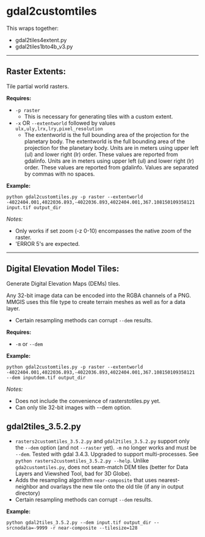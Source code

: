 # gdal2customtiles

This wraps together:

- gdal2tiles4extent.py
- gdal2tiles1bto4b_v3.py

---

## Raster Extents:

Tile partial world rasters.

**Requires:**

- `-p raster`
  - This is necessary for generating tiles with a custom extent.
- `-x` OR `--extentworld` followed by values `ulx,uly,lrx,lry,pixel_resolution`
  - The extentworld is the full bounding area of the projection for the planetary body. The extentworld is the full bounding area of the projection for the planetary body. Units are in meters using upper left (ul) and lower right (lr) order. These values are reported from gdalinfo. Units are in meters using upper left (ul) and lower right (lr) order. These values are reported from gdalinfo. Values are separated by commas with no spaces.

**Example:**

```
python gdal2customtiles.py -p raster --extentworld -4022404.001,4022036.893,-4022036.893,4022404.001,367.108150109358121 input.tif output_dir
```

_Notes:_

- Only works if set zoom (-z 0-10) encompasses the native zoom of the raster.
- 'ERROR 5's are expected.

---

## Digital Elevation Model Tiles:

Generate Digital Elevation Maps (DEMs) tiles.

Any 32-bit image data can be encoded into the RGBA channels of a PNG. MMGIS uses this file type to create terrain meshes as well as for a data layer.

- Certain resampling methods can corrupt `--dem` results.

**Requires:**

- `-m` or `--dem`

**Example:**

```
python gdal2customtiles.py -p raster --extentworld -4022404.001,4022036.893,-4022036.893,4022404.001,367.108150109358121 --dem inputdem.tif output_dir
```

_Notes:_

- Does not include the convenience of rasterstotiles.py yet.
- Can only tile 32-bit images with --dem option.

## gdal2tiles_3.5.2.py

- `rasters2customtiles_3.5.2.py` and `gdal2tiles_3.5.2.py` support only the `--dem` option (and not `--raster` yet). `-m` no longer works and must be `--dem`. Tested with gdal 3.4.3. Upgraded to support multi-processes. See `python rasters2customtiles_3.5.2.py --help`. Unlike `gda2customtiles.py`, does not seam-match DEM tiles (better for Data Layers and Viewshed Tool, bad for 3D Globe).
- Adds the resampling algorithm `near-composite` that uses nearest-neighbor and ovarlays the new tile onto the old tile (if any in output directory)
- Certain resampling methods can corrupt `--dem` results.

**Example:**

```
python gdal2tiles_3.5.2.py --dem input.tif output_dir --srcnodata=-9999 -r near-composite --tilesize=128
```
